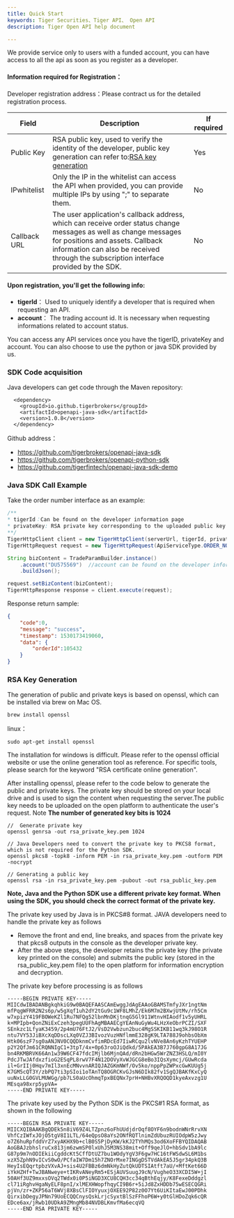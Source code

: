 ```yaml
---
title: Quick Start
keywords: Tiger Securities、Tiger API、 Open API
description: Tiger Open API help document

---
```


We provide service only to users with a funded account, you can have access to all the api as soon as you register as a developer.

#### Information required for Registration：

Developer registration address：Please contract us for the detailed registration process.

Field  | Description | If required 
--- | --- | ---
Public Key|RSA public key, used to verify the identity of the developer, public key generation can refer to:[RSA key generation](#rsa)|Yes
IPwhitelist|Only the IP in the whitelist can access the API when provided, you can provide multiple IPs by using ";" to separate them.|No
Callback URL|The user application's callback address, which can receive order status change messages as well as change messages for positions and assets. Callback information can also be received through the subscription interface provided by the SDK.|No


#### Upon registration, you'll get the following info:

* **tigerId**： Used to uniquely identify a developer that is required when requesting an API.
* **account**： The trading account id. It is necessary when requesting informations related to account status.

You can access any API services once you have the tigerID, privateKey and account. 
You can also choose to use the python or java SDK provided by us.


### SDK Code acquisition

Java developers can get code through the Maven repository:

```maven
  <dependency>
    <groupId>io.github.tigerbrokers</groupId>
    <artifactId>openapi-java-sdk</artifactId>
    <version>1.0.8</version>
  </dependency>
```

Github address：

* https://github.com/tigerbrokers/openapi-java-sdk
* https://github.com/tigerbrokers/openapi-python-sdk
* https://github.com/tigerfintech/openapi-java-sdk-demo


### Java SDK Call Example

Take the order number interface as an example:

```java
/**
* tigerId：Can be found on the developer information page
* privateKey: RSA private key corresponding to the uploaded public key
**/
TigerHttpClient client = new TigerHttpClient(serverUrl, tigerId, privateKey);
TigerHttpRequest request = new TigerHttpRequest(ApiServiceType.ORDER_NO);

String bizContent = TradeParamBuilder.instance()
    .account("DU575569")  //account can be found on the developer information page
    .buildJson();

request.setBizContent(bizContent);
TigerHttpResponse response = client.execute(request);
```

Response return sample:

```json
{
    "code":0,
    "message": "success",
    "timestamp": 1530173419060,
    "data": {
        "orderId":105432
    }
}
```

### <span id="rsa">RSA Key Generation</span>

The generation of public and private keys is based on openssl, 
which can be installed via brew on Mac OS.

```
brew install openssl
```

linux：

```
sudo apt-get install openssl
```


The installation for windows is difficult. Please refer to the openssl official website or use the online generation tool as reference. For specific tools, please search for the keyword "RSA certificate online generation".

After installing openssl, please refer to the code below to generate the public and private keys.
The private key should be stored on your local drive and is used to sign the content when requesting the server.The public key needs to be uploaded on the open platform to authenticate the user's request.
Note **The number of generated key bits is 1024**

```
//  Generate private key
openssl genrsa -out rsa_private_key.pem 1024 

// Java Developers need to convert the private key to PKCS8 format, which is not required for the Python SDK.
openssl pkcs8 -topk8 -inform PEM -in rsa_private_key.pem -outform PEM -nocrypt 

// Generating a public key
openssl rsa -in rsa_private_key.pem -pubout -out rsa_public_key.pem 
```

**Note, Java and the Python SDK use a different private key format. When using the SDK, you should check the correct format of the private key.**

The private key used by Java is in PKCS#8 format. JAVA developers need to handle the private key as follows

* Remove the front and end, line breaks, and spaces from the private key that pkcs8 outputs in the console as the developer private key.
* After the above steps, the developer retains the private key (the private key printed on the console) and submits the public key (stored in the rsa_public_key.pem file) to the open platform for information encryption and decryption.

The private key before processing is as follows

```
-----BEGIN PRIVATE KEY-----
MIICdwIBADANBgkqhkiG9w0BAQEFAASCAmEwggJdAgEAAoGBAMSTmfyJXr1ngtNm
mfPqgWFRR2N2s6p/w5gXqf1uh2dY2tGu9c1WF8LMhZ/Ek6M7m2BXwjUtMv/rh5Cm
w7xpizY419FBOWeKZl1Ru7NFQg52lbnMnDKjtnqG5Gl911WtnvHIAodf1v5yUHRL
k+MPIpb+QonZNiExCzeh3pegUUFhAgMBAAECgYEAnNuGyWu4LHzXeObrPCZI/SXF
SEnkzc1LfyaK3459/2p4mU76FtJ2/VsD2Vwbzun2buc4MgSSKIKB11wq3kJ98O1R
ntu7VY53JiBXcXqDDscLXq0VZJ3BIvozVuzHNflmmE328gK9LTA788J9ohbsObXm
Htk06szF7sg0aANJNV0CQQDknmCvfimRDcEd7IiwRCqu2lvNVe8An6yKzhTYUEHP
p2Y2QfJm61CRQNNIgC1+3tpT/4x+0p63roOJiQdkd/5PAkEA3B7J760gpG8A17JG
bn4RKMBRVK66An1w39W6CF47fdcIMjlb6MjnQAd/dRn2bHGw5WrZNZ3HSLQ/mI0Y
PdcJTwJAfdxzfioG2ESqPL8rwV7F4N12DOVyXvWJGCG8eBo3IQsXymcj/GUwRcda
il+GrIIj0Hqv7mIl3xnEcMNvvnARIQJAZGKmNWf/Ov5ko/nppPpZWPxcGwKUUg5j
K7GM5cQT3Y/zbPQ7ti3pSIoi1oTAnTQ8OGRCKvGJsN6DIk82fv1SgQJBAKfKxCyQ
uuNxLLG0GVLMUWGg/pb7LS0aUcOhmqTpxBEQNx7prH+NHBvXRQOQD1kyeAxvzg1U
MEsqa98xrp5ypVA=
-----END PRIVATE KEY-----
```

The private key used by the Python SDK is the PKCS#1 RSA format, as shown in the following

```
-----BEGIN RSA PRIVATE KEY-----
MIICXQIBAAKBgQDEk5n8iV69Z4LTZpnz6oFhUUdjdrOqf8OYF6n9bodnWNrRrvXN
VhfCzIWfxJOjO5tgV8I1LTL/64eQpsO8aYs2ONfRQTlnimZdUbuzRUIOdpW5zJwy
o7Z6huRpfddVrZ7xyAKHX9b+clB0S5PjDyKW/kKJ2TYhMQs3od6XoFFBYQIDAQAB
AoGBAJzbhslruCx813jm6zwmSP0lxUhJ5M3NS38mit+Off9qeJlO+hbSdv1bA9lc
G87p9m7nODIEkiiCgddcKt5CffDtUZ7bu1WOdyYgV3F6gw7HC16tFWSdwSL6M1bs
xzX5ZphN9vICvS0wO/PCfaIW7Dm15h7ZNOrMxe7INGgDSTVdAkEA5J5gr34pkQ3B
HeyIsEQqrtpbzVXvAJ+sis4U2FBBz6dmNkHyZutQkUDTSIAtft7aU/+MftKet66D
iYkHZHf+TwJBANweye+tIKRvANeyRm5+ESjAUVSuugJ9cN/VugheO33XCDI5W+jI
50AHf3UZ9mxxsOVq2TWdx0i0P5iNGD3XCU8CQH3cc34qBthEqjy/K8FexeDddgzl
cl71iRghvHgaNyELF8pnI/xlMEXHWopfhqyCI9B6r+5iJd8ZxHDDb75wESECQGRi
pjVn/zr+ZKP56aT6WVj8XBsClFIOYyuxjOXEE92P82z0O7Yt6UiKItaEwJ00PDhk
QirxibDegyJPNn79UoECQQCnysQskLrjcSyxtBlSzFFhoP6W+y0tGlHDoZqk6cQR
EDce6ax/jRwb10UDkA9ZMngMb84NVDBLKmvfMa6ecqVQ
-----END RSA PRIVATE KEY-----
```
